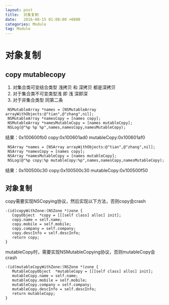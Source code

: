 ```yaml
---
layout: post
title:  对象复制
date:   2016-08-15 01:08:00 +0800
categories: Module
tag: Module
---
```


# 对象复制
## copy mutablecopy
1. 对集合类可变结合类型 浅拷贝 和 深拷贝 都是深拷贝
2. 对于集合类不可变类型浅 即 浅  深即深
3. 对于非集合类型 同第二条
```
 NSMutableArray *names = [NSMutableArray arrayWithObjects:@"tian",@"zhang",nil];
 NSMutableArray *namesCopy = [names copy];
 NSMutableArray *namesMutableCopy = [names mutableCopy];
 NSLog(@"%p %p %p",names,namesCopy,namesMutableCopy);
 ```
 结果：0x100600fb0   copy:0x100601ad0    mutableCopy:0x100601af0

```
 NSArray *names = [NSArray arrayWithObjects:@"tian",@"zhang",nil];
 NSArray *namesCopy = [names copy];
 NSArray *namesMutableCopy = [names mutableCopy];
 NSLog(@"%p copy:%p mutableCopy:%p",names,namesCopy,namesMutableCopy);
 ```
 结果：0x100500c30    copy:0x100500c30      mutableCopy:0x100500f50

## 对象复制
copy需要实现NSCopying协议，然后实现以下方法，否则copy会crash
```
-(id)copyWithZone:(NSZone *)zone {
   CopyObject  *copy = [[[self class] alloc] init];
   copy.name = self.name;
   copy.mobile = self.mobile;
   copy.company = self.company;
   copy.descInfo = self.descInfo;
   return copy;
}
```
mutableCopy时，需要实现NSMutableCopying协议，否则mutableCopy会crash
```
-(id)mutableCopyWithZone:(NSZone *)zone {
   MutableCopyObject  *mutableCopy = [[[self class] alloc] init];
   mutableCopy.name = self.name;
   mutableCopy.mobile = self.mobile;
   mutableCopy.company = self.company;
   mutableCopy.descInfo = self.descInfo;
   return mutableCopy;
}
```
